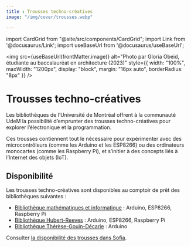 ```yaml
---
title : Trousses techno-créatives
image: "/img/cover/trousses.webp"

---
```


import CardGrid from "@site/src/components/CardGrid";
import Link from '@docusaurus/Link';
import useBaseUrl from '@docusaurus/useBaseUrl';

<img 
  src={useBaseUrl(frontMatter.image)} 
  alt="Photo par Gloria Obeid, étudiante au baccalauréat en architecture (2023)"
  style={{
    width: "100%",
    maxWidth: "1200px",
    display: "block",
    margin: "16px auto",
    borderRadius: "8px"
  }} 
/>

# Trousses techno-créatives

Les bibliothèques de l’Université de Montréal offrent à la communauté UdeM la possibilité d’emprunter des trousses techno-créatives pour explorer l’électronique et la programmation.

Ces trousses contiennent tout le nécessaire pour expérimenter avec des microcontrôleurs (comme les Arduino et les ESP8266) ou des ordinateurs monocartes (comme les Raspberry Pi), et s’initier à des concepts liés à l’Internet des objets (IoT).

## Disponibilité
Les trousses techno-créatives sont disponibles au comptoir de prêt des bibliothèques suivantes :

- [Bibliothèque mathématiques et informatique](https://bib.umontreal.ca/espaces/#math-info) : Arduino, ESP8266, Raspberry Pi
- [Bibliothèque Hubert-Reeves](https://bib.umontreal.ca/espaces/#hr) : Arduino, ESP8266, Raspberry Pi
- [Bibliothèque Thérèse-Gouin-Décarie](https://bib.umontreal.ca/espaces/#tgd) : Arduino

Consulter [la disponibilité des trousses dans Sofia](https://umontreal.on.worldcat.org/oclc/1285957249).